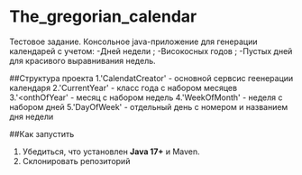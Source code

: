 # The_gregorian_calendar
Тестовое задание. Консольное java-приложение для генерации календарей с учетом:
-Дней недели ;
-Високосных годов ;
-Пустых дней для красивого выравнивания недель.

##Структура проекта
1.'CalendatCreator' - основной сервсис геенерации календаря
2.'CurrentYear' - класс года с набором месяцев
3.'<onthOfYear' - месяц с набором недель
4.'WeekOfMonth' - неделя с набором дней
5.'DayOfWeek' - отдельный день с номером и названием дня недели

##Как запустить
1. Убедиться, что установлен **Java 17+** и Maven.
2. Склонировать репозиторий
